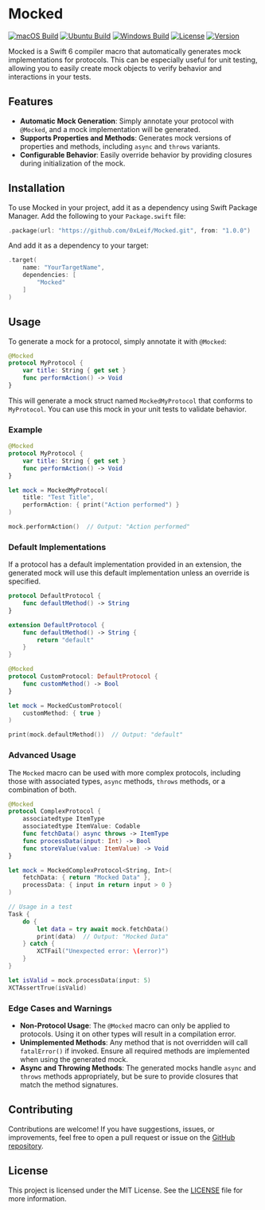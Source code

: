 # Mocked

[![macOS Build](https://img.shields.io/github/actions/workflow/status/0xLeif/Mocked/macOS.yml?label=macOS&branch=main)](https://github.com/0xLeif/Mocked/actions/workflows/macOS.yml)
[![Ubuntu Build](https://img.shields.io/github/actions/workflow/status/0xLeif/Mocked/ubuntu.yml?label=Ubuntu&branch=main)](https://github.com/0xLeif/Mocked/actions/workflows/ubuntu.yml)
[![Windows Build](https://img.shields.io/github/actions/workflow/status/0xLeif/Mocked/windows.yml?label=Windows&branch=main)](https://github.com/0xLeif/Mocked/actions/workflows/windows.yml)
[![License](https://img.shields.io/github/license/0xLeif/Mocked)](https://github.com/0xLeif/Mocked/blob/main/LICENSE)
[![Version](https://img.shields.io/github/v/release/0xLeif/Mocked)](https://github.com/0xLeif/Mocked/releases)

Mocked is a Swift 6 compiler macro that automatically generates mock implementations for protocols. This can be especially useful for unit testing, allowing you to easily create mock objects to verify behavior and interactions in your tests.

## Features

- **Automatic Mock Generation**: Simply annotate your protocol with `@Mocked`, and a mock implementation will be generated.
- **Supports Properties and Methods**: Generates mock versions of properties and methods, including `async` and `throws` variants.
- **Configurable Behavior**: Easily override behavior by providing closures during initialization of the mock.

## Installation

To use Mocked in your project, add it as a dependency using Swift Package Manager. Add the following to your `Package.swift` file:

```swift
.package(url: "https://github.com/0xLeif/Mocked.git", from: "1.0.0")
```

And add it as a dependency to your target:

```swift
.target(
    name: "YourTargetName",
    dependencies: [
        "Mocked"
    ]
)
```

## Usage

To generate a mock for a protocol, simply annotate it with `@Mocked`:

```swift
@Mocked
protocol MyProtocol {
    var title: String { get set }
    func performAction() -> Void
}
```

This will generate a mock struct named `MockedMyProtocol` that conforms to `MyProtocol`. You can use this mock in your unit tests to validate behavior.

### Example

```swift
@Mocked
protocol MyProtocol {
    var title: String { get set }
    func performAction() -> Void
}

let mock = MockedMyProtocol(
    title: "Test Title",
    performAction: { print("Action performed") }
)

mock.performAction()  // Output: "Action performed"
```

### Default Implementations

If a protocol has a default implementation provided in an extension, the generated mock will use this default implementation unless an override is specified.

```swift
protocol DefaultProtocol {
    func defaultMethod() -> String
}

extension DefaultProtocol {
    func defaultMethod() -> String {
        return "default"
    }
}

@Mocked
protocol CustomProtocol: DefaultProtocol {
    func customMethod() -> Bool
}

let mock = MockedCustomProtocol(
    customMethod: { true }
)

print(mock.defaultMethod())  // Output: "default"
```

### Advanced Usage

The `Mocked` macro can be used with more complex protocols, including those with associated types, `async` methods, `throws` methods, or a combination of both.

```swift
@Mocked
protocol ComplexProtocol {
    associatedtype ItemType
    associatedtype ItemValue: Codable
    func fetchData() async throws -> ItemType
    func processData(input: Int) -> Bool
    func storeValue(value: ItemValue) -> Void
}

let mock = MockedComplexProtocol<String, Int>(
    fetchData: { return "Mocked Data" },
    processData: { input in return input > 0 }
)

// Usage in a test
Task {
    do {
        let data = try await mock.fetchData()
        print(data)  // Output: "Mocked Data"
    } catch {
        XCTFail("Unexpected error: \(error)")
    }
}

let isValid = mock.processData(input: 5)
XCTAssertTrue(isValid)
```

### Edge Cases and Warnings

- **Non-Protocol Usage**: The `@Mocked` macro can only be applied to protocols. Using it on other types will result in a compilation error.
- **Unimplemented Methods**: Any method that is not overridden will call `fatalError()` if invoked. Ensure all required methods are implemented when using the generated mock.
- **Async and Throwing Methods**: The generated mocks handle `async` and `throws` methods appropriately, but be sure to provide closures that match the method signatures.

## Contributing

Contributions are welcome! If you have suggestions, issues, or improvements, feel free to open a pull request or issue on the [GitHub repository](https://github.com/0xLeif/Mocked).

## License

This project is licensed under the MIT License. See the [LICENSE](LICENSE) file for more information.

